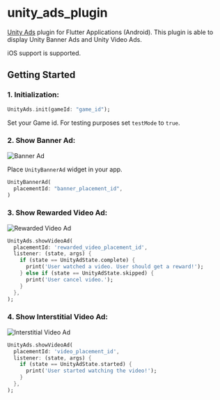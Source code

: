 # unity_ads_plugin


[Unity Ads](https://unity.com/solutions/unity-ads) plugin for Flutter Applications (Android).  This plugin is able to display Unity Banner Ads and Unity Video Ads.

iOS support is supported.

## Getting Started

### 1. Initialization:

```dart
UnityAds.init(gameId: "game_id");
```
Set your Game id.
For testing purposes set `testMode` to `true`.


### 2. Show Banner Ad:

![Banner Ad](https://github.com/pavzay/flutter_unity_ads/raw/master/example/images/banner.gif "Banner Ad")


Place `UnityBannerAd` widget in your app.


```dart
UnityBannerAd(
  placementId: "banner_placement_id",
)
```

### 3. Show Rewarded Video Ad:

![Rewarded Video Ad](https://github.com/pavzay/flutter_unity_ads/raw/master/example/images/rewarded.gif "Rewarded Video Ad")


```dart
UnityAds.showVideoAd(
  placementId: 'rewarded_video_placement_id',
  listener: (state, args) {
    if (state == UnityAdState.complete) {
      print('User watched a video. User should get a reward!');
    } else if (state == UnityAdState.skipped) {
      print('User cancel video.');
    }
  },
);
```

### 4. Show Interstitial Video Ad:

![Interstitial Video Ad](https://github.com/pavzay/flutter_unity_ads/raw/master/example/images/interstitial.gif "Interstitial Video Ad")


```dart
UnityAds.showVideoAd(
  placementId: 'video_placement_id',
  listener: (state, args) {
    if (state == UnityAdState.started) {
      print('User started watching the video!');
    }
  },
);
```
